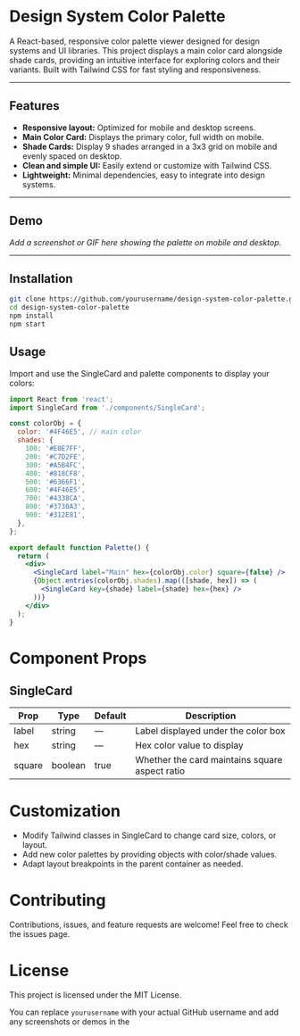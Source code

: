 # Design System Color Palette

A React-based, responsive color palette viewer designed for design systems and UI libraries. This project displays a main color card alongside shade cards, providing an intuitive interface for exploring colors and their variants. Built with Tailwind CSS for fast styling and responsiveness.

---

## Features

- **Responsive layout:** Optimized for mobile and desktop screens.
- **Main Color Card:** Displays the primary color, full width on mobile.
- **Shade Cards:** Display 9 shades arranged in a 3x3 grid on mobile and evenly spaced on desktop.
- **Clean and simple UI:** Easily extend or customize with Tailwind CSS.
- **Lightweight:** Minimal dependencies, easy to integrate into design systems.

---

## Demo

*Add a screenshot or GIF here showing the palette on mobile and desktop.*

---

## Installation

```bash
git clone https://github.com/yourusername/design-system-color-palette.git
cd design-system-color-palette
npm install
npm start
```


## Usage
Import and use the SingleCard and palette components to display your colors:

```jsx
import React from 'react';
import SingleCard from './components/SingleCard';

const colorObj = {
  color: '#4F46E5', // main color
  shades: {
    100: '#E0E7FF',
    200: '#C7D2FE',
    300: '#A5B4FC',
    400: '#818CF8',
    500: '#6366F1',
    600: '#4F46E5',
    700: '#4338CA',
    800: '#3730A3',
    900: '#312E81',
  },
};

export default function Palette() {
  return (
    <div>
      <SingleCard label="Main" hex={colorObj.color} square={false} />
      {Object.entries(colorObj.shades).map(([shade, hex]) => (
        <SingleCard key={shade} label={shade} hex={hex} />
      ))}
    </div>
  );
}

```
# Component Props
## SingleCard
| Prop   | Type    | Default | Description                                    |
| ------ | ------- | ------- | ---------------------------------------------- |
| label  | string  | —       | Label displayed under the color box            |
| hex    | string  | —       | Hex color value to display                     |
| square | boolean | true    | Whether the card maintains square aspect ratio |


# Customization
- Modify Tailwind classes in SingleCard to change card size, colors, or layout.
- Add new color palettes by providing objects with color/shade values.
- Adapt layout breakpoints in the parent container as needed.

# Contributing
Contributions, issues, and feature requests are welcome!
Feel free to check the issues page.

# License
This project is licensed under the MIT License.



You can replace `yourusername` with your actual GitHub username and add any screenshots or demos in the
